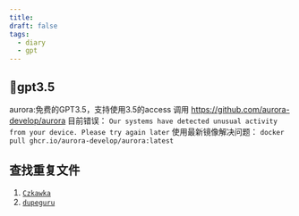 ```yaml
---
title: 
draft: false
tags:
  - diary
  - gpt
---
```

## gpt3.5
aurora:免费的GPT3.5，支持使用3.5的access 调用 https://github.com/aurora-develop/aurora
目前错误：
`Our systems have detected unusual activity from your device. Please try again later`
使用最新镜像解决问题：
`docker pull ghcr.io/aurora-develop/aurora:latest`

## 查找重复文件
1. [`Czkawka`](https://github.com/qarmin/czkawka)
2. [`dupeguru`](https://github.com/arsenetar/dupeguru)
